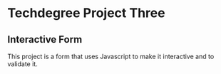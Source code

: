 # Techdegree Project Three
## Interactive Form

This project is a form that uses Javascript to make it interactive and to validate it.
